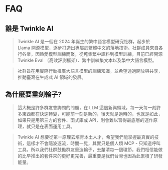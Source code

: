 # FAQ

## 誰是 Twinkle AI

>Twinkle AI 是一個在 2024 年誕生的繁中語言模型研究社群，起步於 Llama 開源模型，逐步打造出專屬於繁體中文的落地技術。社群成員來自各行各業，因熱愛模型訓練而聚，從蒐集繁中語料到模型訓練，目前已經開源 Twinkle Eval （高效評測框架）、繁中訓練集文本以及繁中大語言模型。

>社群旨在用實際行動推廣大語言模型的訓練知識，並希望透過開放與共享，推動臺灣在生成式 AI 領域的發展。

## 為什麼要重刻輪子?

>這大概是許多群友會詢問的問題，在 LLM 這個新興領域，每一天每一刻許多東西都在快速轉變，可能前一刻是新的，後天就是過時的，也就是如此，如果只是用第三方的套件、函式庫或 API，則會難以習得最底層的運作原理，就只是在表面運用工具。

>Twinkle AI 想要從第一原理去培育本土人才，希望我們能掌握最真實的技術，這樣才不會隨波逐流，時間一晃，其實只是個人類 MCP - 只知道呼叫工具。所以我們社群鼓勵群友重造輪子，去釐清每一個環節，我們相信能做的比早推出的套件來的更好更完善，最重要是我們台灣也因為此累積了研發能量。


